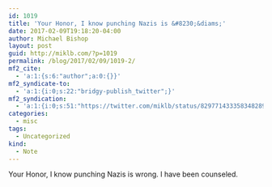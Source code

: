 ```yaml
---
id: 1019
title: 'Your Honor, I know punching Nazis is &#8230;&diams;'
date: 2017-02-09T19:18:20-04:00
author: Michael Bishop
layout: post
guid: http://miklb.com/?p=1019
permalink: /blog/2017/02/09/1019-2/
mf2_cite:
  - 'a:1:{s:6:"author";a:0:{}}'
mf2_syndicate-to:
  - 'a:1:{i:0;s:22:"bridgy-publish_twitter";}'
mf2_syndication:
  - 'a:1:{i:0;s:51:"https://twitter.com/miklb/status/829771433358348289";}'
categories:
  - misc
tags:
  - Uncategorized
kind:
  - Note
---
```

Your Honor, I know punching Nazis is wrong. I have been counseled. 